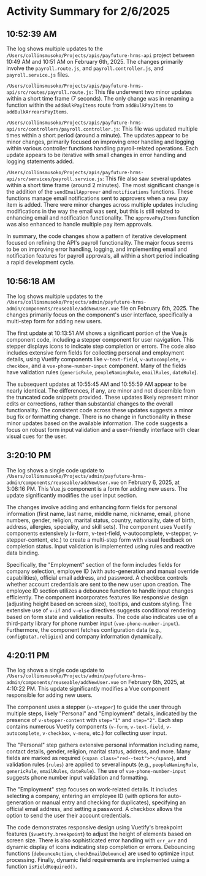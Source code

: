 # Activity Summary for 2/6/2025

## 10:52:39 AM
The log shows multiple updates to the `/Users/collinsmusoko/Projects/apis/payfuture-hrms-api` project between 10:49 AM and 10:51 AM on February 6th, 2025.  The changes primarily involve the `payroll.route.js`, and `payroll.controller.js`, and `payroll.service.js` files.

`/Users/collinsmusoko/Projects/apis/payfuture-hrms-api/src/routes/payroll.route.js`: This file underwent two minor updates within a short time frame (7 seconds). The only change was in renaming a function within the  `addBulkPayItems` route from `addBulkPayItems` to `addBulkArrearsPayItems`.

`/Users/collinsmusoko/Projects/apis/payfuture-hrms-api/src/controllers/payroll.controller.js`:  This file was updated multiple times within a short period (around a minute). The updates appear to be minor changes, primarily focused on improving error handling and logging within various controller functions handling payroll-related operations.  Each update appears to be iterative with small changes in error handling and logging statements added.

`/Users/collinsmusoko/Projects/apis/payfuture-hrms-api/src/services/payroll.service.js`: This file also saw several updates within a short time frame (around 2 minutes). The most significant change is the addition of the `sendEmailApprover` and `notifications` functions. These functions manage email notifications sent to approvers when a new pay item is added.  There were minor changes across multiple updates including modifications in the way the email was sent, but this is still related to enhancing email and notification functionality. The `approvePayItems` function was also enhanced to handle multiple pay item approvals.

In summary, the code changes show a pattern of iterative development focused on refining the API's payroll functionality. The major focus seems to be on improving error handling, logging, and implementing email and notification features for payroll approvals, all within a short period indicating a rapid development cycle.


## 10:56:18 AM
The log shows multiple updates to the `/Users/collinsmusoko/Projects/admin/payfuture-hrms-admin/components/reuseable/addNewUser.vue` file on February 6th, 2025.  The changes primarily focus on the component's user interface, specifically a multi-step form for adding new users.

The first update at 10:13:51 AM shows a significant portion of the Vue.js component code, including a stepper component for user navigation.  This stepper displays icons to indicate step completion or errors. The code also includes extensive form fields for collecting personal and employment details, using Vuetify components like `v-text-field`, `v-autocomplete`, `v-checkbox`, and a `vue-phone-number-input` component.  Many of the fields have validation rules (`genericRule`, `peopleNamingRule`, `emailRules`, `dateRule`).

The subsequent updates at 10:55:45 AM and 10:55:59 AM appear to be nearly identical.  The differences, if any, are minor and not discernible from the truncated code snippets provided.  These updates likely represent minor edits or corrections, rather than substantial changes to the overall functionality.  The consistent code across these updates suggests a minor bug fix or formatting change.  There is no change in functionality in these minor updates based on the available information. The code suggests a focus on robust form input validation and a user-friendly interface with clear visual cues for the user.


## 3:20:10 PM
The log shows a single code update to `/Users/collinsmusoko/Projects/admin/payfuture-hrms-admin/components/reuseable/addNewUser.vue` on February 6, 2025, at 3:08:16 PM.  This Vue.js component is a form for adding new users. The update significantly modifies the user input section.

The changes involve adding and enhancing form fields for personal information (first name, last name, middle name, nickname, email, phone numbers, gender, religion, marital status, country, nationality, date of birth, address, allergies, speciality, and skill sets).  The component uses Vuetify components extensively (v-form, v-text-field, v-autocomplete, v-stepper, v-stepper-content, etc.) to create a multi-step form with visual feedback on completion status.  Input validation is implemented using rules and reactive data binding.

Specifically, the "Employment" section of the form includes fields for company selection, employee ID (with auto-generation and manual override capabilities), official email address, and password.  A checkbox controls whether account credentials are sent to the new user upon creation.  The employee ID section utilizes a debounce function to handle input changes efficiently. The component incorporates features like responsive design (adjusting height based on screen size), tooltips, and custom styling.  The extensive use of `v-if` and `v-else` directives suggests conditional rendering based on form state and validation results.  The code also indicates use of a third-party library for phone number input (`vue-phone-number-input`).  Furthermore, the component fetches configuration data (e.g., `configData?.religion`) and company information dynamically.


## 4:20:11 PM
The log shows a single code update to `/Users/collinsmusoko/Projects/admin/payfuture-hrms-admin/components/reuseable/addNewUser.vue` on February 6th, 2025, at 4:10:22 PM.  This update significantly modifies a Vue component responsible for adding new users.

The component uses a stepper (`v-stepper`) to guide the user through multiple steps, likely "Personal" and "Employment" details, indicated by the presence of `v-stepper-content` with `step="1"` and `step="2"`.  Each step contains numerous Vuetify components (`v-form`, `v-text-field`, `v-autocomplete`, `v-checkbox`, `v-menu`, etc.) for collecting user input.

The "Personal" step gathers extensive personal information including name, contact details, gender, religion, marital status, address, and more.  Many fields are marked as required (`<span class="red--text">*</span>`), and validation rules (`rules`) are applied to several inputs (e.g., `peopleNamingRule`, `genericRule`, `emailRules`, `dateRule`).  The use of `vue-phone-number-input` suggests phone number input validation and formatting.

The "Employment" step focuses on work-related details.  It includes selecting a company, entering an employee ID (with options for auto-generation or manual entry and checking for duplicates), specifying an official email address, and setting a password.  A checkbox allows the option to send the user their account credentials.

The code demonstrates responsive design using Vuetify's breakpoint features (`$vuetify.breakpoint`) to adjust the height of elements based on screen size.  There is also sophisticated error handling with `err_arr` and dynamic display of icons indicating step completion or errors.  Debouncing functions (`debounceAction`, `checkEmailDebounce`) are used to optimize input processing.  Finally, dynamic field requirements are implemented using a function `isFieldRequired()`.
